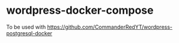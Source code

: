 # wordpress-docker-compose
To be used with https://github.com/CommanderRedYT/wordpress-postgresql-docker
